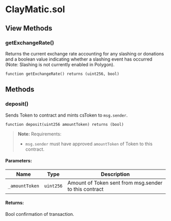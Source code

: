 # ClayMatic.sol

## View Methods

### getExchangeRate()

Returns the current exchange rate accounting for any slashing or donations and a boolean value indicating whether a slashing event has occurred (Note: Slashing is not currently enabled in Polygon).

```solidity
function getExchangeRate() returns (uint256, bool)
```

## Methods

### deposit()

Sends Token to contract and mints csToken to `msg.sender`.

```sol
function deposit(uint256 amountToken) returns (bool)
```

> **Note:**
> Requirements:
> - `msg.sender` must have approved `amountToken` of Token to this contract.

#### Parameters:

| Name         | Type      | Description                  |
| ------------ | --------- | ---------------------------- |
| `_amountToken` | `uint256` | Amount of Token sent from msg.sender to this contract  |

#### Returns:

Bool confirmation of transaction.